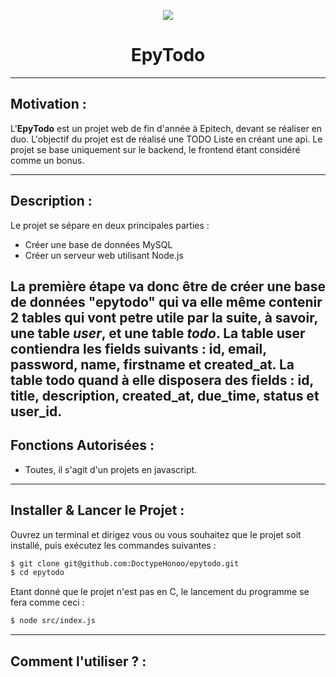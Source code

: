 <p align="center">
  <img src="https://user-images.githubusercontent.com/91092610/174886469-da089e92-588e-46c5-b7cc-76bd9b7e769a.png"/>
</p>
<h1 align="center">
   EpyTodo
</h1>

---

## Motivation : 

L'**EpyTodo** est un projet web de fin d'année à Epitech, devant se réaliser en duo. L'objectif du projet est de réalisé une TODO Liste en créant une api. Le projet se base uniquement sur le backend, le frontend étant considéré comme un bonus.

---

## Description :

Le projet se sépare en deux principales parties : 
- Créer une base de données MySQL
- Créer un serveur web utilisant Node.js

La première étape va donc être de créer une base de données "epytodo" qui va elle même contenir 2 tables qui vont petre utile par la suite, à savoir, une table *user*, et une table *todo*.
La table user contiendra les fields suivants : id, email, password, name, firstname et created_at.
La table todo quand à elle disposera des fields : id, title, description, created_at, due_time, status et user_id.
---

## Fonctions Autorisées : 

- Toutes, il s'agit d'un projets en javascript.

---

## Installer & Lancer le Projet :

Ouvrez un terminal et dirigez vous ou vous souhaitez que le projet soit installé, puis exécutez les commandes suivantes : 
```bash
$ git clone git@github.com:DoctypeHonoo/epytodo.git
$ cd epytodo
```
Etant donné que le projet n'est pas en C, le lancement du programme se fera comme ceci :
```bash
$ node src/index.js
```

---

## Comment l'utiliser ? : 

